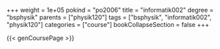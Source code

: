 +++
weight = 1e+05
pokind = "po2006"
title = "informatik002"
degree = "bsphysik"
parents = ["physik120"]
tags = ["bsphysik", "informatik002", "physik120"]
categories = ["course"]
bookCollapseSection = false
+++

{{< genCoursePage >}}
